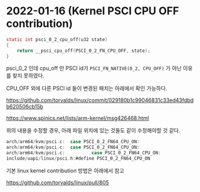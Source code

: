 # 2022-01-16 (Kernel PSCI CPU OFF contribution)

```c
static int psci_0_2_cpu_off(u32 state)
{
	return __psci_cpu_off(PSCI_0_2_FN_CPU_OFF, state);
}
```

psci_0_2 인데 cpu_off 만 PSCI id가  `PSCI_FN_NATIVE(0_2, CPU_OFF)` 가 아닌 이유를 찾지 못하였다.

CPU_OFF 외에 다른 PSCI id 들이 변경된 패치는 아래에서 확인 가능하다.

https://github.com/torvalds/linux/commit/029180b1c99046831c33ed43fdbdb620506cb15b

https://www.spinics.net/lists/arm-kernel/msg426468.html



위의 내용을 수정할 경우, 아래 파일 위치에 있는 것들도 같이 수정해야할 것 같다.

```c
arch/arm64/kvm/psci.c:  case PSCI_0_2_FN64_CPU_ON:
arch/arm64/kvm/psci.c:  case PSCI_0_2_FN64_CPU_ON:
arch/arm64/kvm/psci.c:          case PSCI_0_2_FN64_CPU_ON:
include/uapi/linux/psci.h:#define PSCI_0_2_FN64_CPU_ON                  PSCI_0_2_FN64(3)
```



기본 linux kernel contribution 방법은 아래에서 참고

https://github.com/torvalds/linux/pull/805

